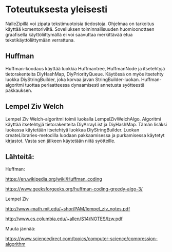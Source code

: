 # Toteutuksesta yleisesti

NalleZipillä voi zipata tekstimuotoisia tiedostoja. Ohjelmaa on tarkoitus käyttää komentoriviltä. Sovelluksen toiminnallisuuden huomioonottaen graafisella
käyttöliittymällä ei voi saavuttaa merkittävää etua tekstikäyttöliittymään verrattuna.


## Huffman

Huffman-koodaus käyttää luokkia Huffmantree, HuffmanNode ja itsetehtyjä tietorakenteita DiyHashMap, DiyPriorityQueue. Käytössä on myös itsetehty luokka DiyStringBuilder, joka korvaa javan StringBuilder-luokan. Huffman-algoritmi tuottaa periaatteessa dynaamisesti annetusta syötteestä pakkauksen.

## Lempel Ziv Welch

Lempel Ziv Welch-algoritmi toimii luokalla LempelZivWelchAlgo. Algoritmi käyttää itsetehtyjä tietorakenteita DiyArrayList ja DiyHashMap. Tämän lisäksi luokassa käytetään itsetehtyä luokkaa DiyStringBuilder. Luokan createLibraries-metodilla luodaan pakkaamisessa ja purkamisessa käytetyt kirjastot. Vasta sen jälkeen käytetään niitä syötteille.



## Lähteitä:

Huffman:

https://en.wikipedia.org/wiki/Huffman_coding

https://www.geeksforgeeks.org/huffman-coding-greedy-algo-3/

Lempel Ziv

http://www-math.mit.edu/~shor/PAM/lempel_ziv_notes.pdf

http://www.cs.columbia.edu/~allen/S14/NOTES/lzw.pdf

Muuta jännää:

https://www.sciencedirect.com/topics/computer-science/compression-algorithm
